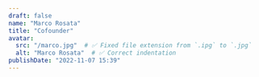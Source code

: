 ```yaml
---
draft: false
name: "Marco Rosata"
title: "Cofounder"
avatar:
  src: "/marco.jpg"  # ✅ Fixed file extension from `.ipg` to `.jpg`
  alt: "Marco Rosata"  # ✅ Correct indentation
publishDate: "2022-11-07 15:39"
---
```

